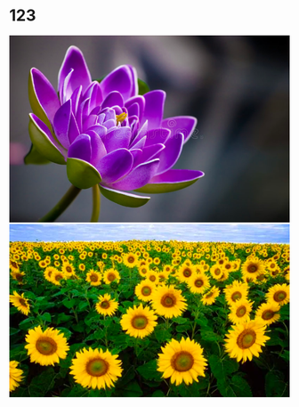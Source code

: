 # 123
![img1.png](src%2Fmain%2Fresources%2Fimg%2Fimg1.png)
![img2.png](src%2Fmain%2Fresources%2Fimg%2Fimg2.png)